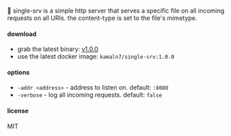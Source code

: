 🥨 single-srv is a simple http server that serves a specific file on all incoming requests on all URIs. the content-type is set to the file's mimetype.

#### download

* grab the latest binary: [v1.0.0](https://github.com/kamaln7/single-srv/releases)
* use the latest docker image: `kamaln7/single-srv:1.0.0`

#### options

* `-addr <address>` - address to listen on. default: `:8080`
* `-verbose` - log all incoming requests. default: `false`

#### license

MIT